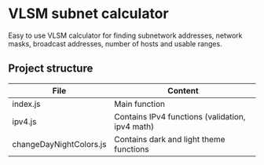 # VLSM subnet calculator

Easy to use VLSM calculator for finding subnetwork addresses, network masks, broadcast addresses, number of hosts and usable ranges.

## Project structure

| File                    | Content                                          |
| ----------------------- | ------------------------------------------------ |
| index.js                | Main function                                    |
| ipv4.js                 | Contains IPv4 functions (validation, ipv4 math)  |
| changeDayNightColors.js | Contains dark and light theme functions          |